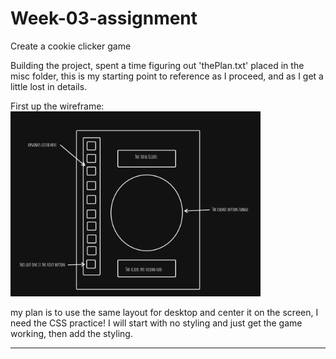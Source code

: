# Week-03-assignment

Create a cookie clicker game

Building the project, spent a time figuring out 'thePlan.txt' placed in the misc folder, this is my starting point to reference as I proceed, and as I get a little lost in details.

First up the wireframe:<br>
<img src="./misc/CookieClickerWireframe.png" width="400">

my plan is to use the same layout for desktop and center it on the screen, I need the CSS practice!
I will start with no styling and just get the game working, then add the styling.

---
